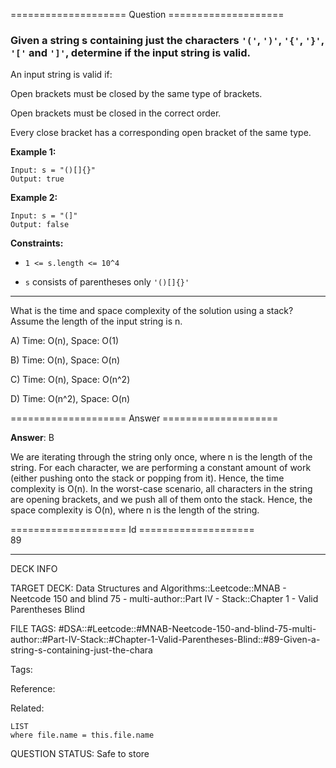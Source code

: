 ==================== Question ====================  

### Given a string s containing just the characters `'('`, `')'`, `'{'`, `'}'`, `'['` and `']'`, determine if the input string is valid.

An input string is valid if:

Open brackets must be closed by the same type of brackets.

Open brackets must be closed in the correct order.

Every close bracket has a corresponding open bracket of the same type.

**Example 1:**

<!-- codeblock-start -->
<pre><code>Input: s = "()[]{}"
Output: true
</code></pre>
<!-- codeblock-end -->

**Example 2:**

<!-- codeblock-start -->
<pre><code>Input: s = "(]"
Output: false
</code></pre>
<!-- codeblock-end -->

**Constraints:**

- `1 <= s.length <= 10^4`

- `s` consists of parentheses only `'()[]{}'`

---

What is the time and space complexity of the solution using a stack? Assume the length of the input string is n.

A) Time: O(n), Space: O(1)

B) Time: O(n), Space: O(n)

C) Time: O(n), Space: O(n^2)

D) Time: O(n^2), Space: O(n)  

==================== Answer ====================  

**Answer**: B

We are iterating through the string only once, where n is the length of the string. For each character, we are performing a constant amount of work (either pushing onto the stack or popping from it). Hence, the time complexity is O(n). In the worst-case scenario, all characters in the string are opening brackets, and we push all of them onto the stack. Hence, the space complexity is O(n), where n is the length of the string.

==================== Id ====================  
89

---

DECK INFO

TARGET DECK: Data Structures and Algorithms::Leetcode::MNAB - Neetcode 150 and blind 75 - multi-author::Part IV - Stack::Chapter 1 - Valid Parentheses Blind

FILE TAGS: #DSA::#Leetcode::#MNAB-Neetcode-150-and-blind-75-multi-author::#Part-IV-Stack::#Chapter-1-Valid-Parentheses-Blind::#89-Given-a-string-s-containing-just-the-chara

Tags:

Reference:

Related:

```dataview
LIST
where file.name = this.file.name
```
QUESTION STATUS: Safe to store

